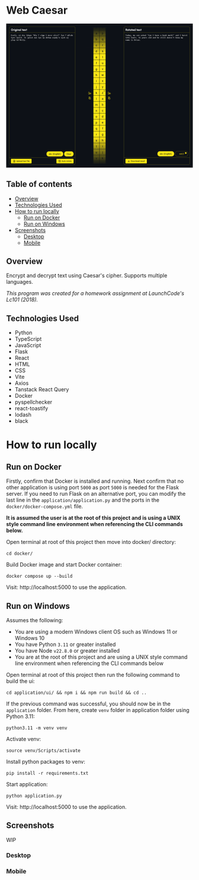 # Web Caesar

<img src="presentation/thumbnail.webp" width="650">

## Table of contents

-   [Overview](#overview)
-   [Technologies Used](#technologies-used)
-   [How to run locally](#how-to-run-locally)
    -   [Run on Docker](#run-on-docker)
    -   [Run on Windows](#run-on-windows)
-   [Screenshots](#screenshots)
    -   [Desktop](#desktop)
    -   [Mobile](#mobile)

## Overview

Encrypt and decrypt text using Caesar's cipher. Supports multiple languages.

_This program was created for a homework assignment at LaunchCode's Lc101 (2018)._

## Technologies Used

-   Python
-   TypeScript
-   JavaScript
-   Flask
-   React
-   HTML
-   CSS
-   Vite
-   Axios
-   Tanstack React Query
-   Docker
-   pyspellchecker
-   react-toastify
-   lodash
-   black

# How to run locally

## Run on Docker

Firstly, confirm that Docker is installed and running. Next confirm that no other application is using port `5000` as port `5000` is needed for the Flask server. If you need to run Flask on an alternative port, you can modify the last line in the `application/application.py` and the ports in the `docker/docker-compose.yml` file.

**It is assumed the user is at the root of this project and is using a UNIX style command line environment when referencing the CLI commands below.**

Open terminal at root of this project then move into docker/ directory:

```
cd docker/
```

Build Docker image and start Docker container:

```
docker compose up --build
```

Visit: http://localhost:5000 to use the application.

## Run on Windows

Assumes the following:

-   You are using a modern Windows client OS such as Windows 11 or Windows 10
-   You have Python `3.11` or greater installed
-   You have Node `v22.8.0` or greater installed
-   You are at the root of this project and are using a UNIX style command line environment when referencing the CLI commands below

Open terminal at root of this project then run the following command to build the ui:

```
cd application/ui/ && npm i && npm run build && cd ..
```

If the previous command was successful, you should now be in the `application` folder. From here, create `venv` folder in application folder using Python 3.11:

```
python3.11 -m venv venv
```

Activate venv:

```
source venv/Scripts/activate
```

Install python packages to venv:

```
pip install -r requirements.txt
```

Start application:

```
python application.py
```

Visit: http://localhost:5000 to use the application.

## Screenshots

WIP

### Desktop

### Mobile
